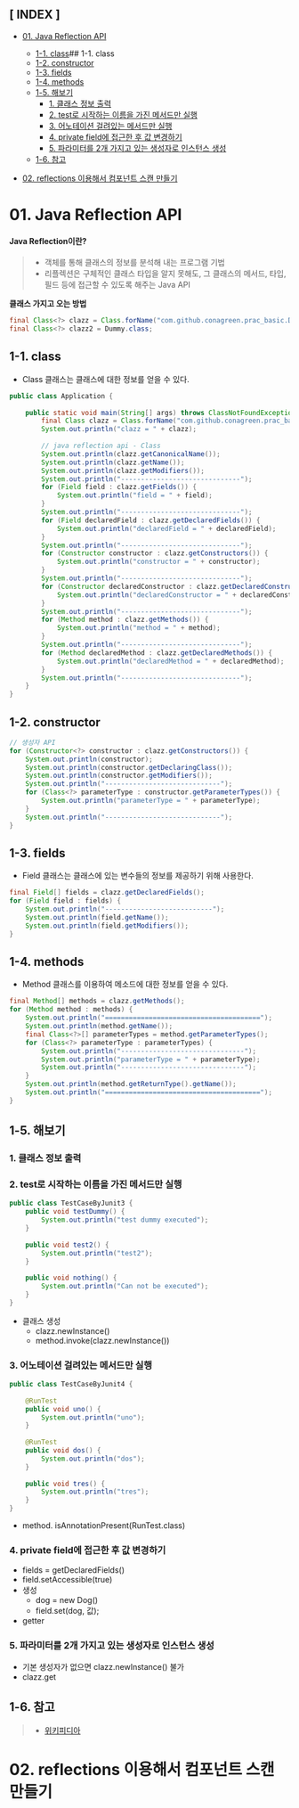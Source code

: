 ## [ INDEX ]

- [01. Java Reflection API](#01-java-reflection-api)
  - [1-1. class](#1-1-class)## 1-1. class
  - [1-2. constructor](#1-2-constructor)
  - [1-3. fields](#1-3-fields)
  - [1-4. methods](#1-4-methods)
  - [1-5. 해보기](#1-5-해보기)
     - [1. 클래스 정보 출력](#1---)
     - [2. test로 시작하는 이름을 가진 메서드만 실행](#2-test-----)
     - [3. 어노테이션 걸려있는 메서드만 실행](#3----)
     - [4. private field에 접근한 후 값 변경하기](#4-private-field----)
     - [5. 파라미터를 2개 가지고 있는 생성자로 인스턴스 생성](#5--2-----)
  - [1-6. 참고](#1-6-)

- [02. reflections 이용해서 컴포넌트 스캔 만들기](#02-reflections----)




# 01. Java Reflection API
#### Java Reflection이란?
>- 객체를 통해 클래스의 정보를 분석해 내는 프로그램 기법
>- 리플렉션은 구체적인 클래스 타입을 알지 못해도, 그 클래스의 메서드, 타입, 필드 등에 접근할 수 있도록 해주는 Java API 

**클래스 가지고 오는 방법**

```java
final Class<?> clazz = Class.forName("com.github.conagreen.prac_basic.Dummy");
final Class<?> clazz2 = Dummy.class;
```

## 1-1. class

- Class 클래스는 클래스에 대한 정보를 얻을 수 있다.

```java
public class Application {
    
    public static void main(String[] args) throws ClassNotFoundException {
        final Class clazz = Class.forName("com.github.conagreen.prac_basic.Dummy");
        System.out.println("clazz = " + clazz);
        
        // java reflection api - Class
        System.out.println(clazz.getCanonicalName());
        System.out.println(clazz.getName());
        System.out.println(clazz.getModifiers());
        System.out.println("------------------------------");
        for (Field field : clazz.getFields()) {
            System.out.println("field = " + field);
        }
        System.out.println("------------------------------");
        for (Field declaredField : clazz.getDeclaredFields()) {
            System.out.println("declaredField = " + declaredField);
        }
        System.out.println("------------------------------");
        for (Constructor constructor : clazz.getConstructors()) {
            System.out.println("constructor = " + constructor);
        }
        System.out.println("------------------------------");
        for (Constructor declaredConstructor : clazz.getDeclaredConstructors()) {
            System.out.println("declaredConstructor = " + declaredConstructor);
        }
        System.out.println("------------------------------");
        for (Method method : clazz.getMethods()) {
            System.out.println("method = " + method);
        }
        System.out.println("------------------------------");
        for (Method declaredMethod : clazz.getDeclaredMethods()) {
            System.out.println("declaredMethod = " + declaredMethod);
        }
        System.out.println("------------------------------");
    }
}
```

## 1-2. constructor

```java
// 생성자 API
for (Constructor<?> constructor : clazz.getConstructors()) {
    System.out.println(constructor);
    System.out.println(constructor.getDeclaringClass());
    System.out.println(constructor.getModifiers());
    System.out.println("-----------------------------");
    for (Class<?> parameterType : constructor.getParameterTypes()) {
        System.out.println("parameterType = " + parameterType);
    }
    System.out.println("-----------------------------");
}
```

## 1-3. fields

- Field 클래스는 클래스에 있는 변수들의 정보를 제공하기 위해 사용한다.

```java
final Field[] fields = clazz.getDeclaredFields();
for (Field field : fields) {
    System.out.println("---------------------------");
    System.out.println(field.getName());
    System.out.println(field.getModifiers());
}
```

## 1-4. methods

- Method 클래스를 이용하여 메소드에 대한 정보를 얻을 수 있다.

```java
final Method[] methods = clazz.getMethods();
for (Method method : methods) {
    System.out.println("=======================================");
    System.out.println(method.getName());
    final Class<?>[] parameterTypes = method.getParameterTypes();
    for (Class<?> parameterType : parameterTypes) {
        System.out.println("-------------------------------");
        System.out.println("parameterType = " + parameterType);
        System.out.println("-------------------------------");
    }
    System.out.println(method.getReturnType().getName());
    System.out.println("=======================================");
}
```

## 1-5. 해보기

### 1. 클래스 정보 출력

### 2. test로 시작하는 이름을 가진 메서드만 실행

```java
public class TestCaseByJunit3 {
    public void testDummy() {
        System.out.println("test dummy executed");
    }
    
    public void test2() {
        System.out.println("test2");
    }
    
    public void nothing() {
        System.out.println("Can not be executed");
    }
}
```

- 클래스 생성
  - clazz.newInstance()
  - method.invoke(clazz.newInstance())

### 3. 어노테이션 걸려있는 메서드만 실행

```java
public class TestCaseByJunit4 {
    
    @RunTest
    public void uno() {
        System.out.println("uno");
    }
    
    @RunTest
    public void dos() {
        System.out.println("dos");
    }
    
    public void tres() {
        System.out.println("tres");
    }
}
```

- method. isAnnotationPresent(RunTest.class)

### 4. private field에 접근한 후 값 변경하기
- fields = getDeclaredFields()
- field.setAccessible(true)
- 생성
  - dog = new Dog()
  - field.set(dog, 값);
- getter

### 5. 파라미터를 2개 가지고 있는 생성자로 인스턴스 생성
- 기본 생성자가 없으면 clazz.newInstance() 불가
- clazz.get

## 1-6. 참고
>- [위키피디아](https://en.wikipedia.org/wiki/Reflective_programming)

# 02. reflections 이용해서 컴포넌트 스캔 만들기
